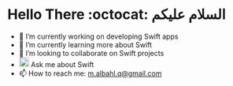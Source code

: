 ###                                                                                                                             <div align="center">
  
# Hello There  :octocat:   السلام عليكم    


  
</div>



- 🔭 I’m currently working on developing Swift apps
- 🌱 I’m currently learning more about Swift
- 👯 I’m looking to collaborate on Swift projects
- <img height="20px" width="20px" src="https://cdn.iconscout.com/icon/free/png-256/swift-21-1175088.png"/> Ask me about Swift 
- 📫 How to reach me: m.albahl.q@gmail.com

